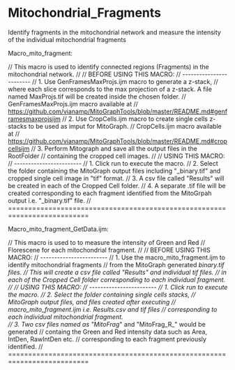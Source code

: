 # Mitochondrial_Fragments
Identify fragments in the mitochondrial network and measure the intensity of the individual mitochondrial fragments

Macro_mito_fragment:

// This macro is used to identify connected regions (Fragments) in the mitochondrial network.
//
// BEFORE USING THIS MACRO:
// ------------------------
// 1. Use GenFramesMaxProjs.ijm macro to generate a z-stack, 
//    where each slice corresponds to the max projection of a z-stack. A file named MaxProjs.tif will be created inside the chosen folder. 
//    GenFramesMaxProjs.ijm macro available at 
//    https://github.com/vianamp/MitoGraphTools/blob/master/README.md#genframesmaxprojsijm
// 2. Use CropCells.ijm macro to create single cells z-stacks to be used as imput for MitoGraph.
//    CropCells.ijm macro available at
//    https://github.com/vianamp/MitoGraphTools/blob/master/README.md#cropcellsijm
// 3. Perform Mitograph and save all the output files in the RootFolder 
//    containing the cropped cell images.
//
// USING THIS MACRO:
// ------------------------
// 1. Click run to execute the macro.
// 2. Select the folder containing the MitoGraph output files including "_binary.tif" and cropped single cell image in "tif" format.
// 3. A csv file called "Results" will be created in each of the Cropped Cell folder.
// 4. A separate .tif file will be created corresponding to each fragment identified from the MitoGrpah output i.e. "_binary.tif" file.
// ==========================================================================


Macro_mito_fragment_GetData.ijm:

// This macro is used to to measure the intensity of Green and Red 
// Florescene for each mitochondrial fragment.
//
// BEFORE USING THIS MACRO:
// ------------------------
// 1. Use the macro_mito_fragment.ijm to identify mitochondrial fragments 
//  from the MitoGraph generated _binary.tif files. 
//  This will create a csv file called "Results" and individual tif files.
//  in each of the Cropped Cell folder corresponding to each individual fragment. 
// 
// USING THIS MACRO:
// ------------------------
// 1. Click run to execute the macro.
// 2. Select the folder containing single cells stacks, 
//  MitoGraph output files, and files created after executing 
//  macro_mito_fragment.ijm i.e. Results.csv and tif files 
//  corresponding to each individual mitochondrial fragment.  
// 3. Two csv files named as "MitoFrag_" and "MitoFrag_R_" would be generated
//  containg the Green and Red intensity data such as Area, IntDen, RawIntDen etc. 
//  corresponding to each fragment previously identified. 
// ==========================================================================
